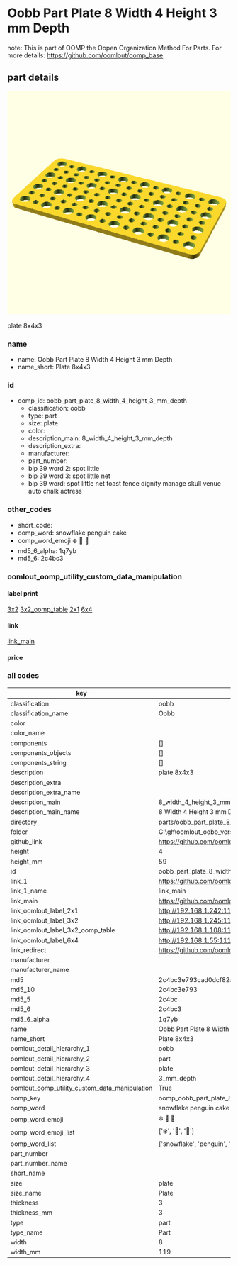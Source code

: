 # Oobb Part Plate 8 Width 4 Height 3 mm Depth  

note: This is part of OOMP the Oopen Organization Method For Parts. For more details: https://github.com/oomlout/oomp_base

##  part details
  

[![](3dpr.png)](3dpr.png)

plate 8x4x3



### name
* name: Oobb Part Plate 8 Width 4 Height 3 mm Depth
* name_short: Plate 8x4x3 
### id
* oomp_id: oobb_part_plate_8_width_4_height_3_mm_depth
  * classification: oobb
  * type: part
  * size: plate
  * color: 
  * description_main: 8_width_4_height_3_mm_depth
  * description_extra: 
  * manufacturer: 
  * part_number: 
  * bip 39 word 2: spot little
  * bip 39 word 3: spot little net
  * bip 39 word: spot little net toast fence dignity manage skull venue auto chalk actress

### other_codes
* short_code: 
* oomp_word: snowflake penguin cake
* oomp_word_emoji :snowflake: :penguin: :cake:
* md5_6_alpha: 1q7yb
* md5_6: 2c4bc3






### oomlout_oomp_utility_custom_data_manipulation
#### label print
[3x2](http://192.168.1.245:1112/?label=oomp%201q7yb)
[3x2_oomp_table](http://192.168.1.108:1112/?label=oomp%201q7yb)
[2x1](http://192.168.1.242:1112/?label=oomp%201q7yb)
[6x4](http://192.168.1.55:1112/?label=oomp%201q7yb)    

#### link

[link_main](https://github.com/oomlout/oomlout_oobb_version_4_generated_parts/tree/main/navigation_oomp/oobb/part/plate/8_width_4_height_3_mm_depth/part)                              

#### price







### all codes 
| key | value |  
| --- | --- |  
| classification | oobb |  
| classification_name | Oobb |  
| color |  |  
| color_name |  |  
| components | [] |  
| components_objects | [] |  
| components_string | [] |  
| description | plate 8x4x3 |  
| description_extra |  |  
| description_extra_name |  |  
| description_main | 8_width_4_height_3_mm_depth |  
| description_main_name | 8 Width 4 Height 3 mm Depth |  
| directory | parts/oobb_part_plate_8_width_4_height_3_mm_depth |  
| folder | C:\gh\oomlout_oobb_version_4_generated_parts\parts\oobb_part_plate_8_width_4_height_3_mm_depth |  
| github_link | https://github.com/oomlout/oomlout_oomp_part_src/tree/main/parts/oobb_part_plate_8_width_4_height_3_mm_depth |  
| height | 4 |  
| height_mm | 59 |  
| id | oobb_part_plate_8_width_4_height_3_mm_depth |  
| link_1 | https://github.com/oomlout/oomlout_oobb_version_4_generated_parts/tree/main/navigation_oomp/oobb/part/plate/8_width_4_height_3_mm_depth/part |  
| link_1_name | link_main |  
| link_main | https://github.com/oomlout/oomlout_oobb_version_4_generated_parts/tree/main/navigation_oomp/oobb/part/plate/8_width_4_height_3_mm_depth/part |  
| link_oomlout_label_2x1 | http://192.168.1.242:1112/?label=oomp%201q7yb |  
| link_oomlout_label_3x2 | http://192.168.1.245:1112/?label=oomp%201q7yb |  
| link_oomlout_label_3x2_oomp_table | http://192.168.1.108:1112/?label=oomp%201q7yb |  
| link_oomlout_label_6x4 | http://192.168.1.55:1112/?label=oomp%201q7yb |  
| link_redirect | https://github.com/oomlout/oomlout_oobb_version_4_generated_parts/tree/main/parts/oobb_plate_08_04_03 |  
| manufacturer |  |  
| manufacturer_name |  |  
| md5 | 2c4bc3e793cad0dcf82a8e312960a696 |  
| md5_10 | 2c4bc3e793 |  
| md5_5 | 2c4bc |  
| md5_6 | 2c4bc3 |  
| md5_6_alpha | 1q7yb |  
| name | Oobb Part Plate 8 Width 4 Height 3 mm Depth |  
| name_short | Plate 8x4x3  |  
| oomlout_detail_hierarchy_1 | oobb |  
| oomlout_detail_hierarchy_2 | part |  
| oomlout_detail_hierarchy_3 | plate |  
| oomlout_detail_hierarchy_4 | 3_mm_depth |  
| oomlout_oomp_utility_custom_data_manipulation | True |  
| oomp_key | oomp_oobb_part_plate_8_width_4_height_3_mm_depth |  
| oomp_word | snowflake penguin cake |  
| oomp_word_emoji | :snowflake: :penguin: :cake: |  
| oomp_word_emoji_list | [':snowflake:', ':penguin:', ':cake:'] |  
| oomp_word_list | ['snowflake', 'penguin', 'cake'] |  
| part_number |  |  
| part_number_name |  |  
| short_name |  |  
| size | plate |  
| size_name | Plate |  
| thickness | 3 |  
| thickness_mm | 3 |  
| type | part |  
| type_name | Part |  
| width | 8 |  
| width_mm | 119 |  
